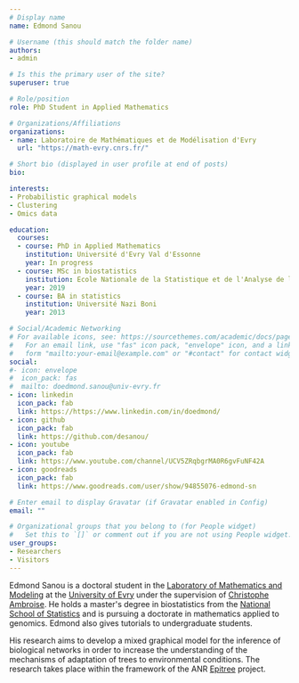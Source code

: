```yaml
---
# Display name
name: Edmond Sanou

# Username (this should match the folder name)
authors:
- admin

# Is this the primary user of the site?
superuser: true

# Role/position
role: PhD Student in Applied Mathematics

# Organizations/Affiliations
organizations:
- name: Laboratoire de Mathématiques et de Modélisation d'Evry
  url: "https://math-evry.cnrs.fr/"

# Short bio (displayed in user profile at end of posts)
bio:

interests:
- Probabilistic graphical models
- Clustering
- Omics data

education:
  courses:
  - course: PhD in Applied Mathematics
    institution: Université d'Evry Val d'Essonne
    year: In progress
  - course: MSc in biostatistics
    institution: Ecole Nationale de la Statistique et de l'Analyse de l'Information
    year: 2019
  - course: BA in statistics
    institution: Université Nazi Boni
    year: 2013

# Social/Academic Networking
# For available icons, see: https://sourcethemes.com/academic/docs/page-builder/#icons
#   For an email link, use "fas" icon pack, "envelope" icon, and a link in the
#   form "mailto:your-email@example.com" or "#contact" for contact widget.
social:
#- icon: envelope
#  icon_pack: fas
#  mailto: doedmond.sanou@univ-evry.fr 
- icon: linkedin
  icon_pack: fab
  link: https://https://www.linkedin.com/in/doedmond/
- icon: github
  icon_pack: fab
  link: https://github.com/desanou/
- icon: youtube
  icon_pack: fab
  link: https://www.youtube.com/channel/UCV5ZRqbgrMA0R6gvFuNF42A
- icon: goodreads
  icon_pack: fab
  link: https://www.goodreads.com/user/show/94855076-edmond-sn

# Enter email to display Gravatar (if Gravatar enabled in Config)
email: ""

# Organizational groups that you belong to (for People widget)
#   Set this to `[]` or comment out if you are not using People widget.
user_groups:
- Researchers
- Visitors
---
```


Edmond Sanou is a doctoral student in the [Laboratory of Mathematics and Modeling](https://math-evry.cnrs.fr/) at the [University of Evry](https://www.univ-evry.fr/) under the supervision of [Christophe Ambroise](http://www.math-evry.cnrs.fr/members/cambroise/welcome). He holds a master's degree in biostatistics from the [National School of Statistics](http://http://ensai.fr/) and is pursuing a doctorate in mathematics applied to genomics. Edmond also gives tutorials to undergraduate students.

His research aims to develop a mixed graphical model for the inference of biological networks in order to increase the understanding of the mechanisms of adaptation of trees to environmental conditions. The research takes place within the framework of the ANR [Epitree](https://www6.inrae.fr/epitree-project/Le-projet-EPITREE) project.

